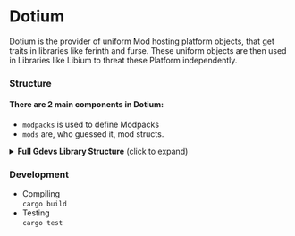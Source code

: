 # Dotium
Dotium is the provider of uniform Mod hosting platform objects, that get traits in libraries like ferinth and furse. These uniform objects are then used in Libraries like Libium to threat these Platform independently.

### Structure
#### There are 2 main components in Dotium:
- `modpacks` is used to define Modpacks
- `mods` are, who guessed it, mod structs. 


<details>
  <summary>
  <b>Full Gdevs Library Structure</b> (click to expand)
  </summary>
  <a href="https://github.com">Original</a> -
  <a href="https://github.com">Compact version</a>

```
  ╔════════╗ ╔════════╗     | Interfaces for Libium, both as CLI as GUI.
  ║ Carbon ║ ║ Ferium ║     | Ferium: CLI version written using Clap.
  ╚════╤═══╝ ╚═══╤════╝     | Carbon: GUI version using electron, written in SolidJS
       │         │
       ╰────┬────╯
            │
       ╔════╧════╗          | Libium, the library that does all the platform independent
       ║ Libium  ║          | work, both for Mod loaders as for Mod hosting Platforms.
       ╚════╤════╝          | Manages profiles, launches the game, modifies the config...
            │
╭───────────╯
│
│ ┏━━━━━━━━━━━━━━━━━━━━━━┓  | Extendable Mod loaders, managing Minecraft's inner game
├─┨     Mod loaders      ┃  | files, like metadata, versions and launch commands.
│ ┃╔═══════╗   ╔════════╗┃  |
│ ┃║ Faber ║∙∙∙║ Forgic ║┃  | Faber: Manager for the Fabric Mod Loader
│ ┃╚═══════╝   ╚════════╝┃  | Forgic: Manager for the Forge Mod Loader
│ ┗━━━━━━━━━━┯━━━━━━━━━━━┛
│        ╔═══╧═══╗          | Ludic, the library providing uniform Mod loader objects,
│        ║ Ludic ║          | that get traits in the Mod loader implementations.
│        ╚═══════╝          |
│
│ ┏━━━━━━━━━━━━━━━━━━━━━━━┓ | Extendable Mod hosting platforms, providing everything from
╰─┨      Platforms        ┃ | Mods, Resource Packs, Modpacks and Worlds to Datapacks,
  ┃╔═══════╗   ╔═════════╗┃ | Server Plugins and Shaders.
  ┃║ Furse ║∙∙∙║ Ferinth ║┃ |
  ┃╚═══════╝   ╚═════════╝┃ | Furse: Worker for the CurseForge API
  ┗━━━━━━━━━━┯━━━━━━━━━━━━┛ | Ferinth: Implementation for Modrinth
             │
        ╔════╧════╗         | Dotium, providing uniform Platform objects that then get traits
        ║ Dotium  ║         | in the Platform implementations.
        ╚═════════╝         |
```
</details>

### Development
- Compiling <br/>
  `cargo build`
- Testing <br/>
  `cargo test`
